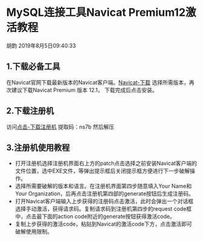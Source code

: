 # MySQL连接工具Navicat Premium12激活教程
胡韵 2019年8月5日09:40:33
## 1.下载必备工具
在Navicat官网下载最新版本的Navicat客户端。[Navicat-下载](https://www.navicat.com.cn/download/navicat-premium) 选择所需版本，再次建议下载Navicat Premium 版本 12.1，
下载完成后点击安装。

## 2.下载注册机
访问[点击-下载注册机](https://pan.baidu.com/s/1EkESvmoTel7-m7_Uwq8h4Q) 提取码：ns7b 然后解压

## 3.注册机使用教程
* 打开注册机选择注册机界面右上方的patch点击选择之前安装Navicat客户端的文件位置，选中EXE文件，等弹出提示框后关闭提示框方便进行下一步破解操作。
* 选择所需要破解的版本和语言。在注册机界面第四步随意填入Your Name和 Your Organization，后再点击注册机第四部的generate按钮后生成注册码。
* 打开Navicat客户端输入上步获得的注册码点击激活，此时会弹出一个对话框选择手动激活，获得请求码。复制请求码到注册机第四步的request code框中，点击最下面的action code附近的generate按钮获得激活code。
* 复制上步获得的激活code，粘贴到Navicat的激活code下方，点击激活即可破解使用限制。

